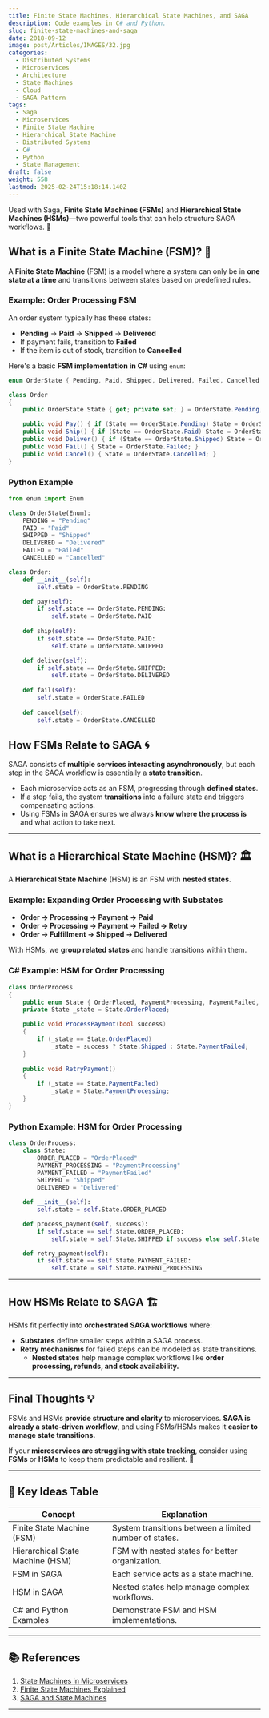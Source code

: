 ```yaml
---
title: Finite State Machines, Hierarchical State Machines, and SAGA
description: Code examples in C# and Python.
slug: finite-state-machines-and-saga
date: 2018-09-12
image: post/Articles/IMAGES/32.jpg
categories:
  - Distributed Systems
  - Microservices
  - Architecture
  - State Machines
  - Cloud
  - SAGA Pattern
tags:
  - Saga
  - Microservices
  - Finite State Machine
  - Hierarchical State Machine
  - Distributed Systems
  - C#
  - Python
  - State Management
draft: false
weight: 558
lastmod: 2025-02-24T15:18:14.140Z
---
```

Used with Saga, **Finite State Machines (FSMs)** and **Hierarchical State Machines (HSMs)**—two powerful tools that can help structure SAGA workflows. 🚀

## What is a Finite State Machine (FSM)? 🤖

A **Finite State Machine** (FSM) is a model where a system can only be in **one state at a time** and transitions between states based on predefined rules.

### Example: Order Processing FSM

An order system typically has these states:

* **Pending** → **Paid** → **Shipped** → **Delivered**
* If payment fails, transition to **Failed**
* If the item is out of stock, transition to **Cancelled**

Here's a basic **FSM implementation in C#** using `enum`:

```csharp
enum OrderState { Pending, Paid, Shipped, Delivered, Failed, Cancelled }

class Order
{
    public OrderState State { get; private set; } = OrderState.Pending;

    public void Pay() { if (State == OrderState.Pending) State = OrderState.Paid; }
    public void Ship() { if (State == OrderState.Paid) State = OrderState.Shipped; }
    public void Deliver() { if (State == OrderState.Shipped) State = OrderState.Delivered; }
    public void Fail() { State = OrderState.Failed; }
    public void Cancel() { State = OrderState.Cancelled; }
}
```

### Python Example

```python
from enum import Enum

class OrderState(Enum):
    PENDING = "Pending"
    PAID = "Paid"
    SHIPPED = "Shipped"
    DELIVERED = "Delivered"
    FAILED = "Failed"
    CANCELLED = "Cancelled"

class Order:
    def __init__(self):
        self.state = OrderState.PENDING

    def pay(self):
        if self.state == OrderState.PENDING:
            self.state = OrderState.PAID
    
    def ship(self):
        if self.state == OrderState.PAID:
            self.state = OrderState.SHIPPED

    def deliver(self):
        if self.state == OrderState.SHIPPED:
            self.state = OrderState.DELIVERED
    
    def fail(self):
        self.state = OrderState.FAILED
    
    def cancel(self):
        self.state = OrderState.CANCELLED
```

## How FSMs Relate to SAGA 🌀

SAGA consists of **multiple services interacting asynchronously**, but each step in the SAGA workflow is essentially a **state transition**.

* Each microservice acts as an FSM, progressing through **defined states**.
* If a step fails, the system **transitions** into a failure state and triggers compensating actions.
* Using FSMs in SAGA ensures we always **know where the process is** and what action to take next.

***

## What is a Hierarchical State Machine (HSM)? 🏛️

A **Hierarchical State Machine** (HSM) is an FSM with **nested states**.

### Example: Expanding Order Processing with Substates

* **Order → Processing → Payment → Paid**
* **Order → Processing → Payment → Failed → Retry**
* **Order → Fulfillment → Shipped → Delivered**

With HSMs, we **group related states** and handle transitions within them.

### C# Example: HSM for Order Processing

```csharp
class OrderProcess
{
    public enum State { OrderPlaced, PaymentProcessing, PaymentFailed, Shipped, Delivered }
    private State _state = State.OrderPlaced;

    public void ProcessPayment(bool success)
    {
        if (_state == State.OrderPlaced)
            _state = success ? State.Shipped : State.PaymentFailed;
    }
    
    public void RetryPayment()
    {
        if (_state == State.PaymentFailed)
            _state = State.PaymentProcessing;
    }
}
```

### Python Example: HSM for Order Processing

```python
class OrderProcess:
    class State:
        ORDER_PLACED = "OrderPlaced"
        PAYMENT_PROCESSING = "PaymentProcessing"
        PAYMENT_FAILED = "PaymentFailed"
        SHIPPED = "Shipped"
        DELIVERED = "Delivered"

    def __init__(self):
        self.state = self.State.ORDER_PLACED

    def process_payment(self, success):
        if self.state == self.State.ORDER_PLACED:
            self.state = self.State.SHIPPED if success else self.State.PAYMENT_FAILED

    def retry_payment(self):
        if self.state == self.State.PAYMENT_FAILED:
            self.state = self.State.PAYMENT_PROCESSING
```

***

## How HSMs Relate to SAGA 🏗️

HSMs fit perfectly into **orchestrated SAGA workflows** where:

* **Substates** define smaller steps within a SAGA process.
* **Retry mechanisms** for failed steps can be modeled as state transitions.
  * **Nested states** help manage complex workflows like **order processing, refunds, and stock availability.**

***

## Final Thoughts 💡

FSMs and HSMs **provide structure and clarity** to microservices. **SAGA is already a state-driven workflow**, and using FSMs/HSMs makes it **easier to manage state transitions.**

If your **microservices are struggling with state tracking**, consider using **FSMs** or **HSMs** to keep them predictable and resilient. 🚀

***

## 🔑 Key Ideas Table

| Concept                          | Explanation                                            |
| -------------------------------- | ------------------------------------------------------ |
| Finite State Machine (FSM)       | System transitions between a limited number of states. |
| Hierarchical State Machine (HSM) | FSM with nested states for better organization.        |
| FSM in SAGA                      | Each service acts as a state machine.                  |
| HSM in SAGA                      | Nested states help manage complex workflows.           |
| C# and Python Examples           | Demonstrate FSM and HSM implementations.               |

***

## 📚 References

1. [State Machines in Microservices](https://martinfowler.com/articles/microservices-state.html)
2. [Finite State Machines Explained](https://dev.to/fsm-intro)
3. [SAGA and State Machines](https://microservices.io/patterns/data/saga.html)

***
